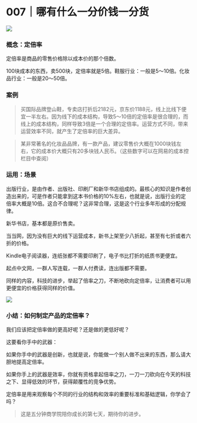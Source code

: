 # 007｜哪有什么一分价钱一分货

![](../img/d41e4e64b469c00b7093df4c7a218d77.jpg)

### 概念：定倍率

定倍率是商品的零售价格除以成本价的那个倍数。

100块成本的东西，卖500块，定倍率就是5倍。鞋服行业：一般是5～10倍。化妆品行业：一般是20～50倍。

### 案例

> 买国际品牌登山鞋，专卖店打折后2182元，京东价1188元，线上比线下便宜一半左右。因为线下的成本结构，导致5～10倍的定倍率是很合理的，而线上的成本结构，同样导致3倍是一个合理的定倍率。运营方式不同，带来运营效率不同，就产生了定倍率的巨大差异。

> 某非常著名的化妆品品牌，有一款产品，建议零售价大概在1000块钱左右，它的成本价大概只有20多块钱人民币。（这些数字可以在网易的成本控栏目中查阅）

### 运用：场景

出版行业，是由作者、出版社、印刷厂和新华书店组成的。最核心的知识是作者创造出来的，可是作者只能拿到这本书价格的10%左右，也就是说，出版行业的定倍率大概是10倍。这合不合理呢？这非常合理，这是这个行业多年形成的分配规律。

新华书店，基本都是原价售卖。

当当网，因为没有巨大的线下运营成本，新书上架至少八折起，甚至有七折或者六折的价格。

Kindle电子阅读器，连纸张都不需要印刷了，电子书比打折的纸质书更便宜。

起点中文网，一群人写连载，一群人付费读，连出版都不需要。

同样的内容，科技的进步，举起了倍率之刀，不断地砍向定倍率，让消费者可以用更便宜的价格获得同样的价值。

![](../img/dbef429023a7f8c28ef4eeaabc242dd3.jpg)

### 小结：如何制定产品的定倍率？

我们应该把定倍率做的更高好呢？还是做的更低好呢？

这要看你手中的武器：

如果你手中的武器是创新，也就是说，你能做一个别人做不出来的东西，那么请大胆地提高定倍率。

如果你手上的武器是效率，你就有资格拿起倍率之刀，一刀一刀砍向在今天的科技之下、显得低效的环节，获得颠覆性的竞争优势。

定倍率是用来观察每个不同的行业的结构和效率的重要标准和基础逻辑，你学会了吗？

> 这是五分钟商学院陪你成长的第七天，期待你的进步。